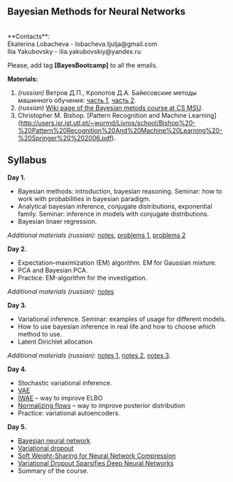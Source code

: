 ## Bayesian Methods for Neural Networks
<br />
**Contacts**: <br />
Ekaterina Lobacheva - lobacheva.tjulja@gmail.com  <br />
Ilia Yakubovsky - ilia.yakubovskiy@yandex.ru <br />

Please, add tag **[BayesBootcamp]** to all the emails.

**Materials:** <br />
1. *(russian)* Ветров Д.П., Кропотов Д.А. Байесовские методы машинного обучения: [часть 1](http://www.machinelearning.ru/wiki/images/e/e1/BayesML-2007-textbook-1.pdf), 
[часть 2](http://www.machinelearning.ru/wiki/images/4/43/BayesML-2007-textbook-2.pdf).<br />
2. *(russian)* [Wiki page of the Bayesian metods course at CS MSU](http://www.machinelearning.ru/wiki/index.php?title=%D0%91%D0%BC%D0%BC%D0%BE). <br />
3. Christopher M. Bishop. [Pattern Recognition and Machine Learning]
(http://users.isr.ist.utl.pt/~wurmd/Livros/school/Bishop%20-%20Pattern%20Recognition%20And%20Machine%20Learning%20-%20Springer%20%202006.pdf).


## Syllabus  <br />
**Day 1.** <br />
* Bayesian methods: introduction, bayesian reasoning. Seminar: how to work with probabilities in bayesian paradigm.
* Analytical bayesian inference, conjugate distributions, exponential family. Seminar: inference in models with conjugate distributions.  
* Bayesian linaer regression.

*Additional materials (russian):* [notes](http://www.machinelearning.ru/wiki/images/8/8c/Lecture7_2012.pdf), 
    [problems 1](http://www.machinelearning.ru/wiki/images/1/18/S01_bayesian_reasoning_2016.pdf),
    [problems 2](http://www.machinelearning.ru/wiki/images/2/23/BMML_sem2_2016.pdf)

**Day 2.** <br />
* Expectation–maximization (EM) algorithm. EM for Gaussian mixture. 
* PCA and Bayesian PCA.
* Practice: ЕМ-algorithm for the investigation.

*Additional materials (russian):* [notes](http://www.machinelearning.ru/wiki/images/7/73/BMMO11_11.pdf)
  
**Day 3.** <br />
* Variational inference. Seminar: examples of usage for different models. 
* How to use bayesian inference in real life and how to choose which method to use. 
* Latent Dirichlet allocation

*Additional materials (russian):* [notes 1](http://www.machinelearning.ru/wiki/images/6/60/BMMO14_variational_lecture.pdf),
  [notes 2](http://www.machinelearning.ru/wiki/images/5/57/BMMO11_9.pdf),
  [notes 3](http://www.machinelearning.ru/wiki/images/8/82/BMMO11_14.pdf).

**Day 4.** <br />
* Stochastic variational inference. 
* [VAE](https://arxiv.org/abs/1312.6114) 
* [IWAE](https://arxiv.org/abs/1509.00519) – way to improve ELBO  
* [Normalizing flows](https://arxiv.org/pdf/1505.05770.pdf) – way to improve posterior distribution  
* Practice: variational autoencoders.

**Day 5.** <br />
* [Bayesian neural network](https://arxiv.org/abs/1505.05424) 
* [Variational dropout](https://arxiv.org/abs/1506.02557) 
* [Soft Weight-Sharing for Neural Network Compression](https://arxiv.org/abs/1702.04008) 
* [Variational Dropout Sparsifies Deep Neural Networks](https://arxiv.org/abs/1701.05369) 
* Summary of the course.
